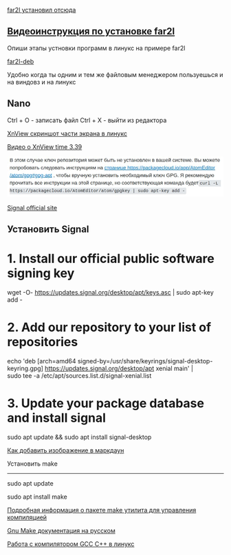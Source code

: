 

[far2l  установил отсюда](https://github.com/elfmz/far2l)

[Видеоинструкция по установке far2l](https://www.youtube.com/watch?v=ropU_mXYbg4&t=118s)
---

Опиши этапы устновки программ в линукс на примере far2l

[far2l-deb](https://github.com/unxed/far2l-deb)

Удобно когда ты одним и тем же файловым менеджером пользуешься и на виндовз и на линукс

Nano
---
Ctrl + O - записать файл
Ctrl + X - выйти из редактора

[XnView скриншот части экрана в линукс](https://www.xnview.com/en/xnviewmp/)

[Видео о XnView time 3.39](https://www.youtube.com/watch?v=j-0vaRqF4xU)

![](/images/20230103_102743.jpg)

[Signal official site](https://signal.org/download/linux/)

Установить Signal
---

# 1. Install our official public software signing key
wget -O- https://updates.signal.org/desktop/apt/keys.asc | sudo apt-key add -

# 2. Add our repository to your list of repositories
echo 'deb [arch=amd64 signed-by=/usr/share/keyrings/signal-desktop-keyring.gpg] https://updates.signal.org/desktop/apt xenial main' |\
  sudo tee -a /etc/apt/sources.list.d/signal-xenial.list

# 3. Update your package database and install signal
sudo apt update && sudo apt install signal-desktop

[Как добавить изображение в маркдаун](https://denshub.com/ru/hugo-post-insert-image/)

Установить make
___

sudo apt update

sudo apt install make

[Подробная информация о пакете make утилита для управления компиляцией](https://www.gnu.org/software/make/)

[Gnu Make документация на русском](http://linux.yaroslavl.ru/docs/prog/gnu_make_3-79_russian_manual.html)

[Работа с компилятором GCC C++ в линукс](https://www.youtube.com/watch?v=IqCQOlci6mE)





